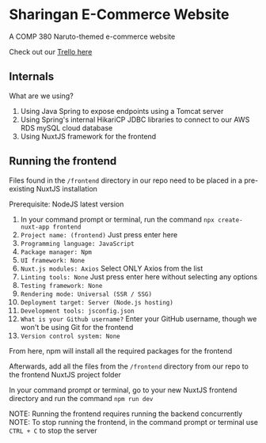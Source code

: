 # Sharingan E-Commerce Website
A COMP 380 Naruto-themed e-commerce website

Check out our [Trello here](https://trello.com/b/Yb0DRvci/e-commerce-website "Sharingan E-Commerce")

## Internals
What are we using?

1. Using Java Spring to expose endpoints using a Tomcat server
2. Using Spring's internal HikariCP JDBC libraries to connect to our AWS RDS mySQL cloud database
3. Using NuxtJS framework for the frontend

## Running the frontend
Files found in the `/frontend` directory in our repo need to be placed in a pre-existing NuxtJS installation

Prerequisite: NodeJS latest version

1. In your command prompt or terminal, run the command `npx create-nuxt-app frontend`
2. `Project name: (frontend)` Just press enter here
3. `Programming language: JavaScript`
4. `Package manager: Npm`
5. `UI framework: None`
6. `Nuxt.js modules: Axios` Select ONLY Axios from the list
7. `Linting tools: None` Just press enter here without selecting any options
8. `Testing framework: None`
9. `Rendering mode: Universal (SSR / SSG)`
10. `Deployment target: Server (Node.js hosting)`
11. `Development tools: jsconfig.json`
12. `What is your Github username?` Enter your GitHub username, though we won't be using Git for the frontend
13. `Version control system: None`

From here, npm will install all the required packages for the frontend

Afterwards, add all the files from the `/frontend` directory from our repo to the frontend NuxtJS project folder

In your command prompt or terminal, go to your new NuxtJS frontend directory and run the command `npm run dev`

NOTE: Running the frontend requires running the backend concurrently
NOTE: To stop running the frontend, in the command prompt or terminal use `CTRL + C` to stop the server
